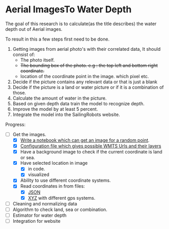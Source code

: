 # Aerial ImagesTo Water Depth

The goal of this research is to calculate(as the title describes) the water depth out of Aerial images. 

To result in this a few steps first need to be done.
1. Getting images from aerial photo's with their correlated data, It should consist of:
    * The photo itself.
    * ~~The bounding box of the photo. e.g : the top left and bottom right coordinate.~~
    * location of the coordinate point in the image. which pixel etc.
1. Decide if the picture contains any relevant data or that is just a blank
1. Decide if the picture is a land or water picture or if it is a combination of those.
1. Calculate the amount of water in the picture.
1. Based on given depth data train the model to recognize depth.
1. Improve the model by at least 5 percent.
1. Integrate the model into the SailingRobots website. 

Progress:
- [ ] Get the images.
    - [X] [Write a notebook which can get an image for a random point](notebooks/WMTS_Single_Tile_Based.ipynb).
    - [X] [Configuration file which gives possible WMTS Urls and their layers](resources/config.json)
    - [X] Have a background image to check if the current coordinate is land or sea.
    - [X] Have selected location in image
        - [x] in code.
        - [x] visualized
    - [X] Ability to use different coordinate systems.
    - [X] Read coordinates in from files:
        - [X] [JSON](resources/coordinates.json)
        - [X] [XYZ](/data_resources/fileToObjects.py) with different gps systems.
- [ ] Cleaning and normalizing data
- [ ] Algorithm to check land, sea or combination.
- [ ] Estimator for water depth
- [ ] Integration for website
